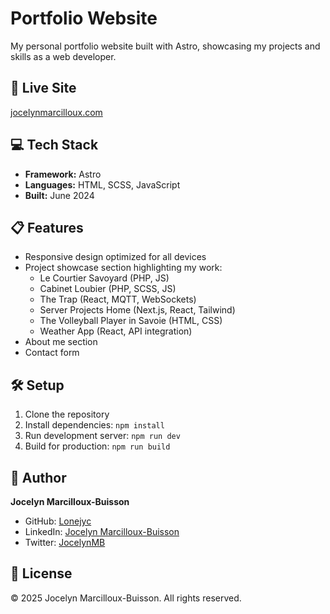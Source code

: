 # Portfolio Website

My personal portfolio website built with Astro, showcasing my projects and skills as a web developer.

## 🚀 Live Site

[jocelynmarcilloux.com](https://jocelynmarcilloux.com)

## 💻 Tech Stack

- **Framework:** Astro
- **Languages:** HTML, SCSS, JavaScript
- **Built:** June 2024

## 📋 Features

- Responsive design optimized for all devices
- Project showcase section highlighting my work:
  - Le Courtier Savoyard (PHP, JS)
  - Cabinet Loubier (PHP, SCSS, JS)
  - The Trap (React, MQTT, WebSockets)
  - Server Projects Home (Next.js, React, Tailwind)
  - The Volleyball Player in Savoie (HTML, CSS)
  - Weather App (React, API integration)
- About me section
- Contact form

## 🛠️ Setup

1. Clone the repository
2. Install dependencies: `npm install`
3. Run development server: `npm run dev`
4. Build for production: `npm run build`

## 👤 Author

**Jocelyn Marcilloux-Buisson**
- GitHub: [Lonejyc](https://github.com/Lonejyc)
- LinkedIn: [Jocelyn Marcilloux-Buisson](https://www.linkedin.com/in/jocelyn-marcilloux-buisson/)
- Twitter: [JocelynMB](https://twitter.com/Jocelyn_MB_)

## 📝 License

© 2025 Jocelyn Marcilloux-Buisson. All rights reserved.

